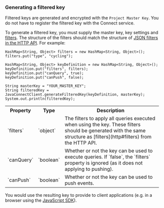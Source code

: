 ### Generating a filtered key

Filtered keys are generated and encrypted with the `Project Master Key`.  You do not have to register the
filtered key with the Connect service.

To generate a filtered key, you must supply the master key, key settings and [filters](http#filters).
The structure of the filters should match the structure of [JSON filters in the HTTP API](http#filters).
For example:

```java-vanilla
HashMap<String, Object> filters = new HashMap<String, Object>();
filters.put("type", "cycling");

HashMap<String, Object> keyDefinition = new HashMap<String, Object>();
keyDefinition.put("filters", filters);
keyDefinition.put("canQuery", true);
keyDefinition.put("canPush", false);

String masterKey = "YOUR_MASTER_KEY";
String filteredKey = JavaConnectClient.generateFilteredKey(keyDefinition, masterKey);
System.out.println(filteredKey);
```

<table>
	<tr>
		<th>Property</th>
		<th>Type</th>
		<th>Description</th>
	</tr>
	<tr>
		<td>`filters`</td>
		<td>`object`</td>
		<td>The filters to apply all queries executed when using the key.  These filters should be generated with the same structure as [filters](http#filters) from the HTTP API.</td>
	</tr>
	<tr>
		<td>`canQuery`</td>
		<td>`boolean`</td>
		<td>Whether or not the key can be used to execute queries.  If `false`, the `filters` property is ignored (as it does not applying to pushing).</td>
	</tr>
	<tr>
		<td>`canPush`</td>
		<td>`boolean`</td>
		<td>Whether or not the key can be used to push events.</td>
	</tr>
</table>

You would use the resulting key to provide to client applications (e.g. in a browser using the [JavaScript SDK](js)).
